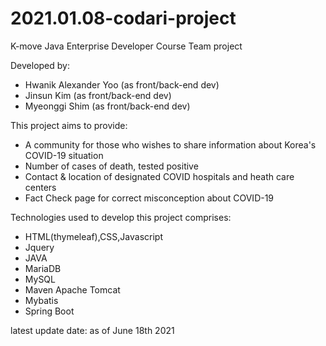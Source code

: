 # 2021.01.08-codari-project
K-move Java Enterprise Developer Course Team project

Developed by:

 - Hwanik Alexander Yoo (as front/back-end dev)
 - Jinsun Kim (as front/back-end dev)
 - Myeonggi Shim (as front/back-end dev)

This project aims to provide: 

 - A community for those who wishes to share information about Korea's COVID-19 situation
 - Number of cases of death, tested positive 
 - Contact & location of designated COVID hospitals and heath care centers 
 - Fact Check page for correct misconception about COVID-19
 
Technologies used to develop this project comprises:

  - HTML(thymeleaf),CSS,Javascript
  - Jquery
  - JAVA
  - MariaDB
  - MySQL
  - Maven Apache Tomcat
  - Mybatis
  - Spring Boot
  
  latest update date: as of June 18th 2021
